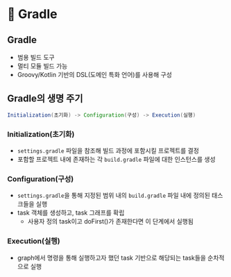 # 🐘 Gradle

## Gradle

- 범용 빌드 도구
- 멀티 모듈 빌드 가능
- Groovy/Kotlin 기반의 DSL(도메인 특화 언어)를 사용해 구성

## Gradle의 생명 주기

```java
Initialization(초기화) -> Configuration(구성) -> Execution(실행)
```

### Initialization(초기화)

- `settings.gradle` 파일을 참조해 빌드 과정에 포함시킬 프로젝트를 결정
- 포함할 프로젝트 내에 존재하는 각 `build.gradle` 파일에 대한 인스턴스를 생성

### Configuration(구성)

- `settings.gradle`을 통해 지정된 범위 내의 `build.gradle` 파일 내에 정의된 태스크들을 실행
- task 객체를 생성하고, task 그래프를 확립
    - 사용자 정의 task이고 doFirst()가 존재한다면 이 단계에서 실행됨

### Execution(실행)

- graph에서 명령을 통해 실행하고자 했던 task 기반으로 해당되는 task들을 순차적으로 실행